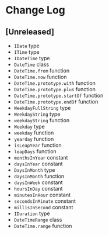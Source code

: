 
# Change Log

## [Unreleased]
- `IDate` type
- `ITime` type
- `IDateTime` type
- `DateTime` class
- `DateTime.from` function
- `DateTime.now` function
- `DateTime.prototype.with` function
- `DateTime.prototype.plus` function
- `DateTime.prototype.startOf` function
- `DateTime.prototype.endOf` function
- `WeekdayFullString` type
- `WeekdayString` type
- `weekdayString` function
- `Weekday` type
- `weekday` function
- `yearday` function
- `isLeapYear` function
- `leapDays` function
- `monthsInYear` constant
- `daysInYear` constant
- `DaysInMonth` type
- `daysInMonth` function
- `daysInWeek` constant
- `hoursInDay` constant
- `minutesInHour` constant
- `secondsInMinute` constant
- `millisInSecond` constant
- `IDuration` type
- `DateTimeRange` class
- `DateTime.range` function
